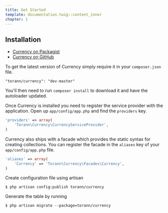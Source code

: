```yaml
---
title: Get Started
template: documentation.twig::content_inner
chapter: 1
---
```


## Installation

- [Currency on Packagist](https://packagist.org/packages/torann/currency)
- [Currency on GitHub](https://github.com/torann/laravel-currency)

To get the latest version of Currency simply require it in your `composer.json` file.

~~~
"torann/currency": "dev-master"
~~~

You'll then need to run `composer install` to download it and have the autoloader updated.

Once Currency is installed you need to register the service provider with the application. Open up `app/config/app.php` and find the `providers` key.

~~~php
'providers' => array(
    'Torann\Currency\CurrencyServiceProvider',
)
~~~

Currency also ships with a facade which provides the static syntax for creating collections. You can register the facade in the `aliases` key of your `app/config/app.php` file.

~~~php
'aliases' => array(
    'Currency' => 'Torann\Currency\Facades\Currency',
)
~~~

Create configuration file using artisan

~~~
$ php artisan config:publish torann/currency
~~~

Generate the table by running

~~~
$ php artisan migrate --package=torann/currency
~~~
